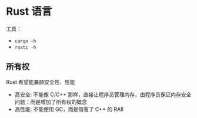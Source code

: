 # Rust 语言

工具：
- `cargo -h`
- `rustc -h`

## 所有权
Rust 希望能兼顾安全性、性能
- 高安全: 不能像 C/C++ 那样，直接让程序员管理内存，由程序员保证内存安全问题；而是增加了所有权的概念
- 高性能: 不能使用 GC，而是借鉴了 C++ 的 RAII
